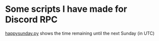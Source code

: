 # Some scripts I have made for Discord RPC
[happysunday.py](happysunday.py) shows the time remaining until the next Sunday (in UTC)
